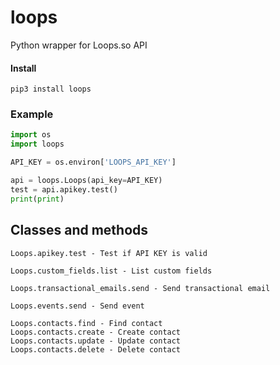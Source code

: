 # loops
Python wrapper for Loops.so API

#### Install
```
pip3 install loops
```

### Example
```Python
import os
import loops

API_KEY = os.environ['LOOPS_API_KEY']

api = loops.Loops(api_key=API_KEY)
test = api.apikey.test()
print(print)
```

## Classes and methods
```
Loops.apikey.test - Test if API KEY is valid

Loops.custom_fields.list - List custom fields

Loops.transactional_emails.send - Send transactional email

Loops.events.send - Send event

Loops.contacts.find - Find contact
Loops.contacts.create - Create contact
Loops.contacts.update - Update contact
Loops.contacts.delete - Delete contact
```
